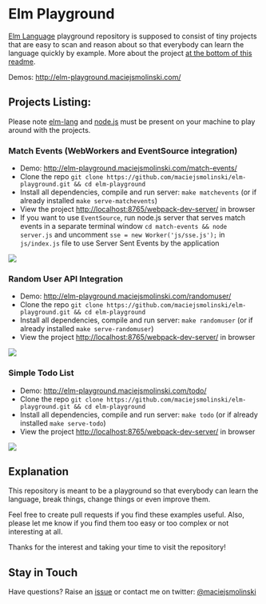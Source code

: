 # Elm Playground

[Elm Language](http://elm-lang.org/) playground repository is supposed to consist of tiny projects that are easy to scan and reason about so that everybody can learn the language quickly by example. More about the project [at the bottom of this readme](#explanation).

Demos: http://elm-playground.maciejsmolinski.com/

## Projects Listing:

Please note [elm-lang](http://elm-lang.org/) and [node.js](https://nodejs.org/en/) must be present on your machine to play around with the projects.

### Match Events (WebWorkers and EventSource integration)

* Demo: http://elm-playground.maciejsmolinski.com/match-events/
* Clone the repo `git clone https://github.com/maciejsmolinski/elm-playground.git && cd elm-playground`
* Install all dependencies, compile and run server: `make matchevents` (or if already installed `make serve-matchevents`)
* View the project [http://localhost:8765/webpack-dev-server/](http://localhost:8765/webpack-dev-server/) in browser
* If you want to use `EventSource`, run node.js server that serves match events in a separate terminal window `cd match-events && node server.js` and uncomment `sse = new Worker('js/sse.js');` in `js/index.js` file to use Server Sent Events by the application

![](https://cdn.pbrd.co/images/2jOEmm9Z.gif)

### Random User API Integration

* Demo: http://elm-playground.maciejsmolinski.com/randomuser/
* Clone the repo `git clone https://github.com/maciejsmolinski/elm-playground.git && cd elm-playground`
* Install all dependencies, compile and run server: `make randomuser` (or if already installed `make serve-randomuser`)
* View the project [http://localhost:8765/webpack-dev-server/](http://localhost:8765/webpack-dev-server/) in browser

![](https://cdn.pbrd.co/images/2dcPR5Z8.gif)

### Simple Todo List

* Demo: http://elm-playground.maciejsmolinski.com/todo/
* Clone the repo `git clone https://github.com/maciejsmolinski/elm-playground.git && cd elm-playground`
* Install all dependencies, compile and run server: `make todo` (or if already installed `make serve-todo`)
* View the project [http://localhost:8765/webpack-dev-server/](http://localhost:8765/webpack-dev-server/) in browser

![](https://cdn.pbrd.co/images/2deeSDdY.gif)

## Explanation

This repository is meant to be a playground so that everybody can learn the language, break things, change things or even improve them.

Feel free to create pull requests if you find these examples useful. Also, please let me know if you find them too easy or too complex or not interesting at all.

Thanks for the interest and taking your time to visit the repository!

## Stay in Touch

Have questions? Raise an [issue](https://github.com/maciejsmolinski/elm-playground/issues) or contact me on twitter: [@maciejsmolinski](https://twitter.com/maciejsmolinski)
